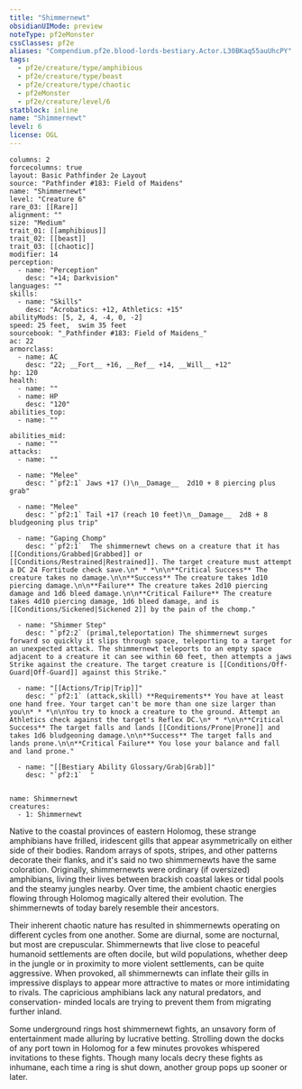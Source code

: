 ```yaml
---
title: "Shimmernewt"
obsidianUIMode: preview
noteType: pf2eMonster
cssClasses: pf2e
aliases: "Compendium.pf2e.blood-lords-bestiary.Actor.L30BKaq55auUhcPY" 
tags:
  - pf2e/creature/type/amphibious
  - pf2e/creature/type/beast
  - pf2e/creature/type/chaotic
  - pf2eMonster
  - pf2e/creature/level/6
statblock: inline
name: "Shimmernewt"
level: 6
license: OGL
---
```


```statblock
columns: 2
forcecolumns: true
layout: Basic Pathfinder 2e Layout
source: "Pathfinder #183: Field of Maidens"
name: "Shimmernewt"
level: "Creature 6"
rare_03: [[Rare]]
alignment: ""
size: "Medium"
trait_01: [[amphibious]]
trait_02: [[beast]]
trait_03: [[chaotic]]
modifier: 14
perception:
  - name: "Perception"
    desc: "+14; Darkvision"
languages: ""
skills:
  - name: "Skills"
    desc: "Acrobatics: +12, Athletics: +15"
abilityMods: [5, 2, 4, -4, 0, -2]
speed: 25 feet,  swim 35 feet
sourcebook: "_Pathfinder #183: Field of Maidens_"
ac: 22
armorclass:
  - name: AC
    desc: "22; __Fort__ +16, __Ref__ +14, __Will__ +12"
hp: 120
health:
  - name: ""
  - name: HP
    desc: "120"
abilities_top:
  - name: ""

abilities_mid:
  - name: ""
attacks:
  - name: ""

  - name: "Melee"
    desc: "`pf2:1` Jaws +17 ()\n__Damage__  2d10 + 8 piercing plus grab"

  - name: "Melee"
    desc: "`pf2:1` Tail +17 (reach 10 feet)\n__Damage__  2d8 + 8 bludgeoning plus trip"

  - name: "Gaping Chomp"
    desc: "`pf2:1`  The shimmernewt chews on a creature that it has [[Conditions/Grabbed|Grabbed]] or [[Conditions/Restrained|Restrained]]. The target creature must attempt a DC 24 Fortitude check save.\n* * *\n\n**Critical Success** The creature takes no damage.\n\n**Success** The creature takes 1d10 piercing damage.\n\n**Failure** The creature takes 2d10 piercing damage and 1d6 bleed damage.\n\n**Critical Failure** The creature takes 4d10 piercing damage, 1d6 bleed damage, and is [[Conditions/Sickened|Sickened 2]] by the pain of the chomp."

  - name: "Shimmer Step"
    desc: "`pf2:2` (primal,teleportation) The shimmernewt surges forward so quickly it slips through space, teleporting to a target for an unexpected attack. The shimmernewt teleports to an empty space adjacent to a creature it can see within 60 feet, then attempts a jaws Strike against the creature. The target creature is [[Conditions/Off-Guard|Off-Guard]] against this Strike."

  - name: "[[Actions/Trip|Trip]]"
    desc: "`pf2:1` (attack,skill) **Requirements** You have at least one hand free. Your target can't be more than one size larger than you\n* * *\n\nYou try to knock a creature to the ground. Attempt an Athletics check against the target's Reflex DC.\n* * *\n\n**Critical Success** The target falls and lands [[Conditions/Prone|Prone]] and takes 1d6 bludgeoning damage.\n\n**Success** The target falls and lands prone.\n\n**Critical Failure** You lose your balance and fall and land prone."

  - name: "[[Bestiary Ability Glossary/Grab|Grab]]"
    desc: "`pf2:1`  "
 
```

```encounter-table
name: Shimmernewt
creatures:
  - 1: Shimmernewt
```



Native to the coastal provinces of eastern Holomog, these strange amphibians have frilled, iridescent gills that appear asymmetrically on either side of their bodies. Random arrays of spots, stripes, and other patterns decorate their flanks, and it's said no two shimmernewts have the same coloration. Originally, shimmernewts were ordinary (if oversized) amphibians, living their lives between brackish coastal lakes or tidal pools and the steamy jungles nearby. Over time, the ambient chaotic energies flowing through Holomog magically altered their evolution. The shimmernewts of today barely resemble their ancestors.

Their inherent chaotic nature has resulted in shimmernewts operating on different cycles from one another. Some are diurnal, some are nocturnal, but most are crepuscular. Shimmernewts that live close to peaceful humanoid settlements are often docile, but wild populations, whether deep in the jungle or in proximity to more violent settlements, can be quite aggressive. When provoked, all shimmernewts can inflate their gills in impressive displays to appear more attractive to mates or more intimidating to rivals. The capricious amphibians lack any natural predators, and conservation- minded locals are trying to prevent them from migrating further inland.

Some underground rings host shimmernewt fights, an unsavory form of entertainment made alluring by lucrative betting. Strolling down the docks of any port town in Holomog for a few minutes provokes whispered invitations to these fights. Though many locals decry these fights as inhumane, each time a ring is shut down, another group pops up sooner or later.
